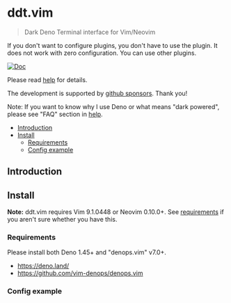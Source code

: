 # ddt.vim

> Dark Deno Terminal interface for Vim/Neovim

If you don't want to configure plugins, you don't have to use the plugin. It
does not work with zero configuration. You can use other plugins.

[![Doc](https://img.shields.io/badge/doc-%3Ah%20ddt-orange.svg)](doc/ddt.txt)

Please read [help](doc/ddt.txt) for details.

The development is supported by
[github sponsors](https://github.com/sponsors/Shougo/). Thank you!

Note: If you want to know why I use Deno or what means "dark powered", please
see "FAQ" section in [help](doc/ddt.txt).

<!-- vim-markdown-toc GFM -->

- [Introduction](#introduction)
- [Install](#install)
  - [Requirements](#requirements)
  - [Config example](#config-example)

<!-- vim-markdown-toc -->

## Introduction

## Install

**Note:** ddt.vim requires Vim 9.1.0448 or Neovim 0.10.0+. See
[requirements](#requirements) if you aren't sure whether you have this.

### Requirements

Please install both Deno 1.45+ and "denops.vim" v7.0+.

- <https://deno.land/>
- <https://github.com/vim-denops/denops.vim>

### Config example

```vim
```
